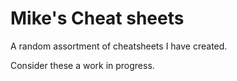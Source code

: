 # Mike's Cheat sheets

A random assortment of cheatsheets I have created.

Consider these a work in progress.